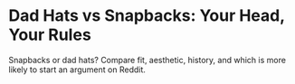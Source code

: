 # Dad Hats vs Snapbacks: Your Head, Your Rules

Snapbacks or dad hats? Compare fit, aesthetic, history, and which is more likely to start an argument on Reddit.